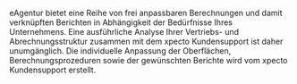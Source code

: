 eAgentur bietet eine Reihe von frei anpassbaren Berechnungen und damit verknüpften Berichten in Abhängigkeit der Bedürfnisse Ihres
Unternehmens. Eine ausführliche Analyse Ihrer Vertriebs- und Abrechnungsstruktur zusammen mit dem xpecto Kundensupport ist daher unumgänglich.
Die individuelle Anpassung der Oberflächen, Berechnungsprozeduren sowie der gewünschten Berichte wird vom xpecto Kundensupport erstellt.
